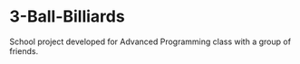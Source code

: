 # 3-Ball-Billiards
School project developed for Advanced Programming class with a group of friends.
